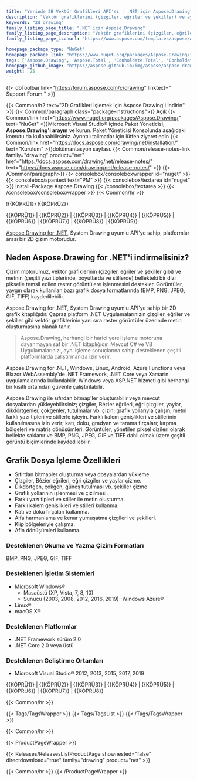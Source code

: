 ```yaml
---
title: "Yerinde 2B Vektör Grafikleri API'sı | .NET için Aspose.Drawing"
description: "Vektör grafiklerini (çizgiler, eğriler ve şekiller) ve ayrıca .NET Apps içindeki çok stilli metni oluşturmak ve dönüştürmek için GDI+ ile aynı 2B çizim API'lerinin DLL dosyasını indirin."
keywords: "2d drawing"
family_listing_page_title: ".NET için Aspose.Drawing"
family_listing_page_description: "Vektör grafiklerini (çizgiler, eğriler ve şekiller) ve ayrıca .NET Apps içindeki çok stilli metni oluşturmak ve dönüştürmek için GDI+ ile aynı 2B çizim API'lerinin DLL dosyasını indirin."
family_listing_page_iconurl: "https://www.aspose.com/templates/aspose/App_Themes/V3/images/drawing/272x272/aspose_drawing-for-net.png"

homepage_package_type: "NuGet"
homepage_package_link: "https://www.nuget.org/packages/Aspose.Drawing/"
tags: ['Aspose.Drawing', 'Aspose.Total', 'Conholdate.Total', 'Conholdate', 'Component', 'Library', 'API', 'On-premise-API', 'Microsoft', '.Net-Core', '.Net-Standard', '.NetCore', '.NetStandard', '.NetStandard2.0', 'Standard', 'C#', 'CSharp', 'ASP.NET', 'macOS', 'Windows', 'Azure', 'Linux', 'BMP', 'PNG', 'JPEG', 'GIF', 'TIFF', 'Rendering', 'Text', 'Font', 'Drawing', 'Brush', 'Gradient', 'Pen', 'Line', 'Curve', 'Shape', 'Ellipses', 'Arcs', 'Polygons', 'Splines', 'Paths', 'Blending', 'Clipping', 'Antialiasing', 'Blazor-WebAssembly', 'Geometries', 'Bitmap', 'Text', '2D', 'Bitmap', 'Graphics', 'cross-platform']
homepage_github_image: "https://aspose.github.io/img/aspose/aspose-drawing.png"
weight:  25
---
```


{{< dbToolbar link="https://forum.aspose.com/c/drawing" linktext=" Support Forum " >}}

{{< Common/h2 text="2D Grafikleri İşlemek için Aspose.Drawing'i İndirin"  >}}
{{< Common/paragraph class="package-instructions">}}
Açık
{{< Common/link href="https://www.nuget.org/packages/Aspose.Drawing/" text="NuGet"  >}}Microsoft Visual Studio® içinde Paket Yöneticisi, <b>Aspose.Drawing'i arayın</b> ve kurun. Paket Yöneticisi Konsolunda aşağıdaki komutu da kullanabilirsiniz. Ayrıntılı talimatlar için lütfen ziyaret edin
{{< Common/link href="https://docs.aspose.com/drawing/net/installation/" text="Kurulum"  >}}dokümantasyon sayfası.
{{< Common/release-notes-link family="drawing" product="net" href="https://docs.aspose.com/drawing/net/release-notes/" text="https://docs.aspose.com/drawing/net/release-notes/"  >}}
{{< /Common/paragraph>}}
{{< consolebox/consoleboxwrapper id="nuget" >}}
       {{< consolebox/spantext text="PM" >}}
       {{< consolebox/textarea id="nuget" >}} Install-Package Aspose.Drawing {{< /consolebox/textarea >}}
{{< /consolebox/consoleboxwrapper >}}
{{< Common/hr >}}

!{{KÖPRÜ1}} !{{KÖPRÜ2}}

{{KÖPRÜ1}} | {{KÖPRÜ2}} | {{KÖPRÜ3}} | {{KÖPRÜ4}} | {{KÖPRÜ5}} | {{KÖPRÜ6}} | {{KÖPRÜ7}} | {{KÖPRÜ8}} | {{KÖPRÜ9}}

[Aspose.Drawing for .NET](https://products.aspose.com/drawing/net/), System.Drawing uyumlu API'ye sahip, platformlar arası bir 2D çizim motorudur.

## Neden Aspose.Drawing for .NET'i indirmelisiniz?

Çizim motorumuz, vektör grafiklerinin (çizgiler, eğriler ve şekiller gibi) ve metnin (çeşitli yazı tiplerinde, boyutlarda ve stillerde) bellekteki bir dizi pikselle temsil edilen raster görüntülere işlenmesini destekler. Görüntüler, yaygın olarak kullanılan bazı grafik dosya formatlarında (BMP, PNG, JPEG, GIF, TIFF) kaydedilebilir.

Aspose.Drawing for .NET, System.Drawing uyumlu API'ye sahip bir 2D grafik kitaplığıdır. Çapraz platform .NET Uygulamalarınızın çizgiler, eğriler ve şekiller gibi vektör grafiklerinin yanı sıra raster görüntüler üzerinde metin oluşturmasına olanak tanır.

>Aspose.Drawing, herhangi bir harici yerel işleme motoruna dayanmayan saf bir .NET kitaplığıdır. Mevcut C# ve VB Uygulamalarınızı, aynı işleme sonuçlarına sahip desteklenen çeşitli platformlarda çalıştırmanıza izin verir.

Aspose.Drawing for .NET, Windows, Linux, Android, Azure Functions veya Blazor WebAssembly'de .NET Framework, .NET Core veya Xamarin uygulamalarında kullanılabilir. Windows veya ASP.NET hizmeti gibi herhangi bir kısıtlı ortamdan güvenle çalıştırılabilir.

Aspose.Drawing ile sıfırdan bitmap'ler oluşturabilir veya mevcut dosyalardan yükleyebilirsiniz; çizgiler, Bézier eğrileri, eğri çizgiler, yaylar, dikdörtgenler, çokgenler, tutulmalar vb. çizin; grafik yollarıyla çalışın; metni farklı yazı tipleri ve stillerle işleyin. Farklı kalem genişlikleri ve stillerinin kullanılmasına izin verir; katı, doku, gradyan ve tarama fırçaları; kırpma bölgeleri ve matris dönüşümleri. Görüntüler, yönetilen piksel dizileri olarak bellekte saklanır ve BMP, PNG, JPEG, GIF ve TIFF dahil olmak üzere çeşitli görüntü biçimlerinde kaydedilebilir.

## Grafik Dosya İşleme Özellikleri

- Sıfırdan bitmapler oluşturma veya dosyalardan yükleme.
- Çizgiler, Bézier eğrileri, eğri çizgiler ve yaylar çizme.
- Dikdörtgen, çokgen, güneş tutulması vb. şekiller çizme
- Grafik yollarının işlenmesi ve çizilmesi.
- Farklı yazı tipleri ve stiller ile metin oluşturma.
- Farklı kalem genişlikleri ve stilleri kullanma.
- Katı ve doku fırçaları kullanma.
- Alfa harmanlama ve kenar yumuşatma çizgileri ve şekilleri.
- Klip bölgeleriyle çalışma.
- Afin dönüşümleri kullanma.

### Desteklenen Okuma ve Yazma Çizim Formatları

BMP, PNG, JPEG, GIF, TIFF

### Desteklenen İşletim Sistemleri

- Microsoft Windows®
  - Masaüstü (XP, Vista, 7, 8, 10)
  - Sunucu (2003, 2008, 2012, 2016, 2019)
-Windows Azure®
- Linux®
- macOS X®

### Desteklenen Platformlar

- .NET Framework sürüm 2.0
- .NET Core 2.0 veya üstü

### Desteklenen Geliştirme Ortamları

- Microsoft Visual Studio® 2012, 2013, 2015, 2017, 2019

{{KÖPRÜ1}} | {{KÖPRÜ2}} | {{KÖPRÜ3}} | {{KÖPRÜ4}} | {{KÖPRÜ5}} | {{KÖPRÜ6}} | {{KÖPRÜ7}} | {{KÖPRÜ8}}

{{< Common/hr >}}

{{< Tags/TagsWrapper >}}
 {{< Tags/TagsList >}}
{{< /Tags/TagsWrapper >}}

{{< Common/hr >}}

{{< ProductPageWrapper >}}
<!-- ReleasesListProductPage-->
   {{< Releases/ReleasesListProductPage shownested="false"  directdownload="true" family="drawing" product="net" >}}
<!-- /ReleasesListProductPage-->
{{< Common/hr >}}
{{< /ProductPageWrapper >}}


